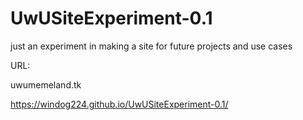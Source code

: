 # UwUSiteExperiment-0.1
just an experiment in making a site for future projects and use cases

URL:

uwumemeland.tk

https://windog224.github.io/UwUSiteExperiment-0.1/
